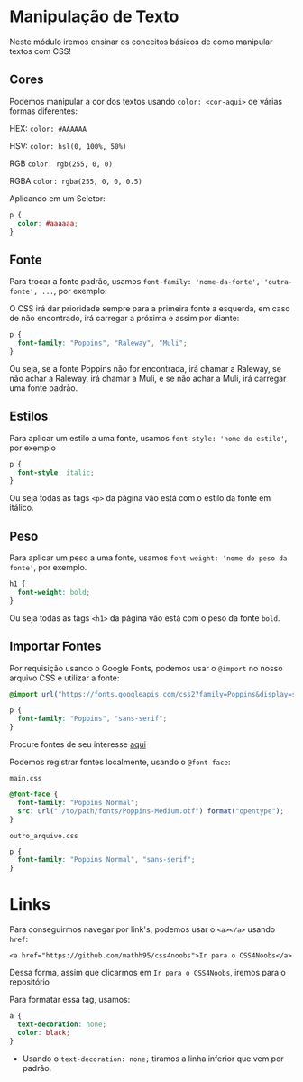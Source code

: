# Manipulação de Texto

Neste módulo iremos ensinar os conceitos básicos de como manipular textos com CSS!

## Cores

Podemos manipular a cor dos textos usando `color: <cor-aqui>` de várias formas diferentes:

HEX: `color: #AAAAAA`

HSV: `color: hsl(0, 100%, 50%)`

RGB `color: rgb(255, 0, 0)`

RGBA `color: rgba(255, 0, 0, 0.5)`

Aplicando em um Seletor:

```css
p {
  color: #aaaaaa;
}
```

## Fonte

Para trocar a fonte padrão, usamos `font-family: 'nome-da-fonte', 'outra-fonte', ...`, por exemplo:

O CSS irá dar prioridade sempre para a primeira fonte a esquerda, em caso de não encontrado, irá carregar a próxima e assim por diante:

```css
p {
  font-family: "Poppins", "Raleway", "Muli";
}
```

Ou seja, se a fonte Poppins não for encontrada, irá chamar a Raleway, se não achar a Raleway, irá chamar a Muli, e se não achar a Muli, irá carregar uma fonte padrão.

## Estilos

Para aplicar um estilo a uma fonte, usamos `font-style: 'nome do estilo'`, por exemplo

```css
p {
  font-style: italic;
}
```

Ou seja todas as tags `<p>` da página vão está com o estilo da fonte em itálico.

## Peso

Para aplicar um peso a uma fonte, usamos `font-weight: 'nome do peso da fonte'`, por exemplo.

```css
h1 {
  font-weight: bold;
}
```

Ou seja todas as tags `<h1>` da página vão está com o peso da fonte `bold`.

## Importar Fontes

Por requisição usando o Google Fonts, podemos usar o `@import` no nosso arquivo CSS e utilizar a fonte:

```css
@import url("https://fonts.googleapis.com/css2?family=Poppins&display=swap");

p {
  font-family: "Poppins", "sans-serif";
}
```

Procure fontes de seu interesse [aqui](https://fonts.google.com/)

Podemos registrar fontes localmente, usando o `@font-face`:

`main.css`

```css
@font-face {
  font-family: "Poppins Normal";
  src: url("./to/path/fonts/Poppins-Medium.otf") format("opentype");
}
```

`outro_arquivo.css`

```css
p {
  font-family: "Poppins Normal", "sans-serif";
}
```

# Links

Para conseguirmos navegar por link's, podemos usar o `<a></a>` usando `href`:

`<a href="https://github.com/mathh95/css4noobs">Ir para o CSS4Noobs</a>`

Dessa forma, assim que clicarmos em `Ir para o CSS4Noobs`, iremos para o repositório

Para formatar essa tag, usamos:

```css
a {
  text-decoration: none;
  color: black;
}
```

- Usando o `text-decoration: none;` tiramos a linha inferior que vem por padrão.
